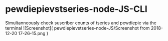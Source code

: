 # pewdiepievstseries-node-JS-CLI
Simultanneously check suscriber counts of tseries and pewdiepie via the terminal
![Screenshot](
        pewdiepievstseries-node-JS/Screenshot from 2018-12-20 17-26-15.png
      )
